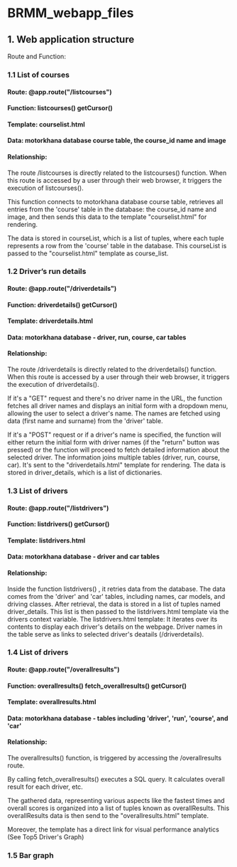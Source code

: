 # BRMM_webapp_files

## 1. Web application structure
Route and Function:

### 1.1 List of courses
#### Route: @app.route("/listcourses")  
#### Function: listcourses()   getCursor()
#### Template: courselist.html  
#### Data: motorkhana database course table, the course_id name and image
#### Relationship:
The route /listcourses is directly related to the listcourses() function. When this route is accessed by a user through their web browser, it triggers the execution of listcourses().

This function connects to motorkhana database course table, retrieves all entries from the 'course' table in the database:  the course_id name and image, and then sends this data to the template "courselist.html" for rendering.

The data is stored in courseList, which is a list of tuples, where each tuple represents a row from the 'course' table in the database. This courseList is passed to the "courselist.html" template as course_list.


### 1.2 Driver’s run details
####  Route: @app.route("/driverdetails")
####  Function: driverdetails() getCursor()
####  Template: driverdetails.html
####  Data: motorkhana database - driver, run, course, car tables
#### Relationship:
The route /driverdetails is directly related to the driverdetails() function. When this route is accessed by a user through their web browser, it triggers the execution of driverdetails().

If it's a "GET" request and there's no driver name in the URL, the function fetches all driver names and displays an initial form with a dropdown menu, allowing the user to select a driver's name. The names are fetched using data (first name and surname) from the 'driver' table.

If it's a "POST" request or if a driver's name is specified, the function will either return the initial form with driver names (if the "return" button was pressed)  or the function will proceed to fetch detailed information about the selected driver. The information joins multiple tables (driver, run, course, car). It's sent to the "driverdetails.html" template for rendering. The data is stored in driver_details, which is a list of dictionaries.

### 1.3 List of drivers
#### Route: @app.route("/listdrivers")
#### Function: listdrivers() getCursor()
#### Template: listdrivers.html
#### Data: motorkhana database - driver and car tables
#### Relationship:

Inside the function listdrivers() , it retries data from the database. The data comes from the 'driver' and 'car' tables, including names, car models, and driving classes. After retrieval, the data is stored in a list of tuples named driver_details. This list is then passed to the listdrivers.html template via the drivers context variable.
The listdrivers.html template: It iterates over its contents to display each driver's details on the webpage.
Driver names in the table serve as links to selected driver's deatails (/driverdetails).

### 1.4 List of drivers
#### Route: @app.route("/overallresults")
#### Function: overallresults() fetch_overallresults() getCursor()
#### Template: overallresults.html
#### Data: motorkhana database - tables including 'driver', 'run', 'course', and 'car'
#### Relationship:
The overallresults() function, is triggered by accessing the /overallresults route.

By calling fetch_overallresults() executes a SQL query. It calculates overall result for each driver, etc.

The gathered data, representing various aspects like the fastest times and overall scores is organized into a list of tuples known as overallResults. This overallResults data is then send to the "overallresults.html" template. 

Moreover, the template has a direct link for visual performance analytics (See Top5 Driver's Graph)

### 1.5 Bar graph
